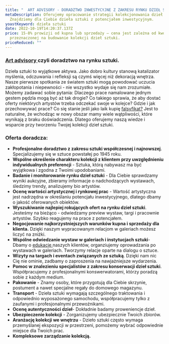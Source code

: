 ```yaml
---
title: "  ART ADVISORY - DORADZTWO INWESTYCYJNE Z ZAKRESU RYNKU DZIEŁ SZTUKI"
metaDescription: Oferujemy opracowanie strategii kolekcjonowania dzieł sztuki.
  Znajdziemy dla Ciebie dzieła sztuki z potencjałem inwestycyjnym.
yoastKeyword: dzieła sztuki
date: 2022-10-19T14:20:37.137Z
price: 15-8% prowizji od kupna lub sprzedaży – cena jest zależna od kwoty
  przeznaczonej na budowanie kolekcji dzieł sztuki.
priceReduced: ""
---
```

### **[Art advisory ](https://artdivision.pl)czyli doradztwo na rynku sztuki.**

Dzieła sztuki to wyjątkowe aktywa. Jako dobro kultury stanową katalizator myślenia, odczuwania i refleksji są czymś więcej niż dekoracją wnętrza. Nasze pierwsze spotkania ze światem sztuki mogą powodować uczucia zakłopotania i niepewności - nie wszystko wydaje się nam zrozumiałe. Możemy zadawać sobie pytania: Dlaczego prace namalowane jednym gestem pędzla mogą być aż tak drogie? Co takiego sprawia, że aby dostać oferty niektórych artystów trzeba odczekać swoje w kolejce? Gdzie i jak przechowywać prace? Co się stanie jeśli jako laik kupię [falsyfikat?](https://bithub.pl/inwestycje/sztuka/falszerstwa-na-rynku-dziel-sztuki/) Jest to naturalne, że wchodząc w nowy obszar mamy wiele wątpliwości, które wynikają z braku doświadczenia. Dlatego oferujemy naszą wiedze i  wsparcie przy tworzeniu Twojej kolekcji dzieł sztuki.

### Oferta doradcza:

* **Profesjonalne doradztwo z zakresu sztuki współczesnej i najnowszej**. Specjalizujemy się w sztuce powstałej po 1945 roku. 
* **Wspólne określenie charakteru kolekcji z klientem przy uwzględnieniu indywidualnych preferencji** - Sztuka, którą nabywasz ma być wyjątkowa i zgodna z Twoimi upodobaniami.
* **Badanie i monitorowanie rynku dzieł sztuki** - Dla Ciebie sprawdzamy wyniki aukcyjne,   zbieramy informacje o nadchodzących wystawach, śledzimy trendy, analizujemy bio artystów.
* **Ocenę wartości artystycznej i rynkowej prac** - Wartość artystyczna jest nadrzędna w określaniu potencjału inwestycyjnego, dlatego dbamy o jakość oferowanych obiektów.
* **Wyszukiwanie najlepiej rokujących ofert na rynku dzieł sztuki**. Jesteśmy na bieżąco - odwiedzamy preview wystaw, targi i pracownie artystów. Szybko reagujemy na prace z potencjałem. 
* **Negocjowanie najkorzystniejszych warunków kupna i sprzedaży dla klienta.** Dzięki  naszym wypracowanym relacjom w galeriach możesz liczyć na zniżki. 
* **Wspólne odwiedzanie wystaw w galeriach i instytucjach sztuki**- Dbamy o [edukacje ](https://artdivision.pl/szkolenia/tworzenie-kolekcji)naszych klientów, organziujemy oprowadzania po wystawach w galeriach. Tworzymy relacje oparte na dialogu o sztuce. 
* **Wizyty na targach i eventach związanych ze sztuką**. Dzięki nam nic Cię nie ominie, zadbamy o zaproszenia na nawjażniejsze wydarzenia. 
* **Pomoc w znalezieniu specjalistów z zakresu konserwacji dzieł sztuki**. Współpracujemy z profesjonalnymi konswerwatorami, którzy poradzą sobie z każdym medium.
* **Pakowanie** - Znamy osoby, które przygotują dla Ciebie skrzynie, postument a nawet specjalne regały do domowego magazynu. 
* **Transport** - Dzieła sztuki wymagają szczególnego traktowania i odpowiednio wyposażonego samochodu, współpracujemy tylko z zaufanymi i profesjonalnymi przewoźnikami.
* **Ocenę autentyczności dzieł**- Dokładnie badamy proweniencje dzieł. 
* **Ubezpieczenie kolekcji** - Zorganizujemy ubezpiecznie Twoich zbiorów.
* **Aranżację kolekcji we wnętrzu** - Dzieło sztuki często wymaga przemyślanej ekspozycji w przestrzeni, pomożemy wybrać odpowiednie miejsce dla Twoich prac.
* **Kompleksowe zarządzanie kolekcją.**
